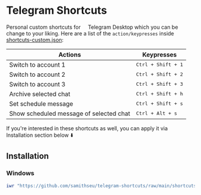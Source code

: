 # Telegram Shortcuts

Personal custom shortcuts for <img height="12px" src="https://api.iconify.design/logos:telegram.svg" /> Telegram Desktop which you can be change to your liking. Here are a list of the `action/keypresses` inside <a href="shortcuts-custom.json">shortcuts-custom.json</a>:

<table>
  <thead>
    <tr>
      <th>Actions</th>
      <th>Keypresses</th>
    </tr>
  </thead>
  <tbody>
    <tr>
      <td>Switch to account 1</td>
      <td><kbd>Ctrl + Shift + 1</kbd></td>
    </tr>
    <tr>
      <td>Switch to account 2</td>
      <td><kbd>Ctrl + Shift + 2</kbd></td>
    </tr>
    <tr>
      <td>Switch to account 3</td>
      <td><kbd>Ctrl + Shift + 3</kbd></td>
    </tr>
    <tr>
      <td>Archive selected chat</td>
      <td><kbd>Ctrl + Shift + h</kbd></td>
    </tr>
    <tr>
      <td>Set schedule message</td>
      <td><kbd>Ctrl + Shift + s</kbd></td>
    </tr>
    <tr>
      <td>Show scheduled message of selected chat</td>
      <td><kbd>Ctrl + Alt + s</kbd></td>
    </tr>
  </tbody>
</table>

If you're interested in these shortcuts as well, you can apply it via Installation section below ⬇️

## Installation

### Windows

```powershell
iwr "https://github.com/samithseu/telegram-shortcuts/raw/main/shortcuts-custom.json" -OutFile "$ENV:APPDATA/Telegram Desktop/tdata/shortcuts-custom.json"
```
